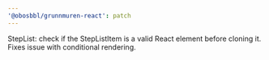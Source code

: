 ```yaml
---
'@obosbbl/grunnmuren-react': patch
---
```


StepList: check if the StepListItem is a valid React element before cloning it. Fixes issue with conditional rendering.

